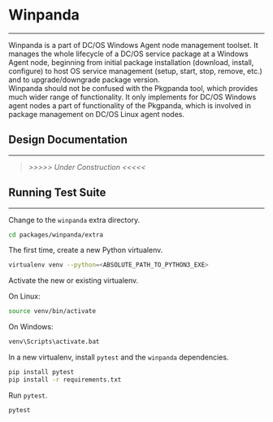 # Winpanda 

-------------------------------------------------------------------------------
  Winpanda is a part of DC/OS Windows Agent node management toolset. It manages
the whole lifecycle of a DC/OS service package at a Windows Agent node,
beginning from initial package installation (download, install, configure) to
host OS service management (setup, start, stop, remove, etc.) and to
upgrade/downgrade package version.  
  Winpanda should not be confused with the Pkgpanda tool, which provides much
wider range of functionality. It only implements for DC/OS Windows agent nodes
a part of functionality of the Pkgpanda, which is involved in package
management on DC/OS Linux agent nodes.



## Design Documentation

-------------------------------------------------------------------------------
>_>>>>> Under Construction <<<<<_



## Running Test Suite

-------------------------------------------------------------------------------

Change to the `winpanda` extra directory.
```sh
cd packages/winpanda/extra
```

The first time, create a new Python virtualenv.
```sh
virtualenv venv --python=<ABSOLUTE_PATH_TO_PYTHON3_EXE>
```

Activate the new or existing virtualenv.

On Linux:
```sh
source venv/bin/activate
```
On Windows:
```bat
venv\Scripts\activate.bat
```

In a new virtualenv, install `pytest` and the `winpanda` dependencies.
```sh
pip install pytest
pip install -r requirements.txt
``` 

Run `pytest`.
```sh
pytest
```

